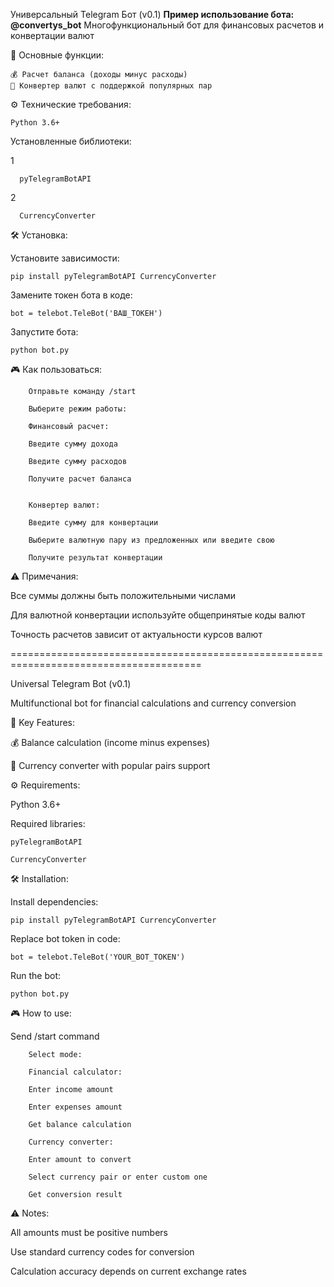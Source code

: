 Универсальный Telegram Бот (v0.1) 
**Пример использование бота: @convertys_bot**
Многофункциональный бот для финансовых расчетов и конвертации валют

📌 Основные функции:
   
    💰 Расчет баланса (доходы минус расходы)
    💱 Конвертер валют с поддержкой популярных пар

⚙️ Технические требования:

    Python 3.6+

Установленные библиотеки:

1

      pyTelegramBotAPI

2

      CurrencyConverter

🛠 Установка:

Установите зависимости:
    
    pip install pyTelegramBotAPI CurrencyConverter

Замените токен бота в коде:

    bot = telebot.TeleBot('ВАШ_ТОКЕН')
    
Запустите бота:

    python bot.py
    
🎮 Как пользоваться:

        Отправьте команду /start
        
        Выберите режим работы:
        
        Финансовый расчет:
        
        Введите сумму дохода
        
        Введите сумму расходов
        
        Получите расчет баланса


        Конвертер валют:
        
        Введите сумму для конвертации
        
        Выберите валютную пару из предложенных или введите свою
        
        Получите результат конвертации


⚠️ Примечания:

Все суммы должны быть положительными числами

Для валютной конвертации используйте общепринятые коды валют

Точность расчетов зависит от актуальности курсов валют


=======================================================================================



Universal Telegram Bot (v0.1)

Multifunctional bot for financial calculations and currency conversion

📌 Key Features:

💰 Balance calculation (income minus expenses)

💱 Currency converter with popular pairs support

⚙️ Requirements:

Python 3.6+

Required libraries:

    pyTelegramBotAPI
    
    CurrencyConverter

🛠 Installation:

Install dependencies:

    pip install pyTelegramBotAPI CurrencyConverter

Replace bot token in code:

    bot = telebot.TeleBot('YOUR_BOT_TOKEN')
    
Run the bot:

    python bot.py

🎮 How to use:

Send /start command

        Select mode:
        
        Financial calculator:
        
        Enter income amount
        
        Enter expenses amount
        
        Get balance calculation
        
        Currency converter:
        
        Enter amount to convert
        
        Select currency pair or enter custom one
        
        Get conversion result

⚠️ Notes:

All amounts must be positive numbers

Use standard currency codes for conversion

Calculation accuracy depends on current exchange rates
